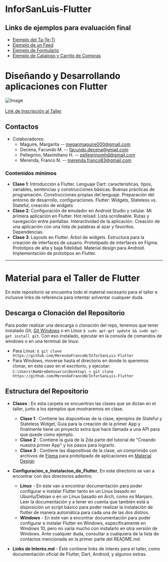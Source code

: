 # InforSanLuis-Flutter


## Links de ejemplos para evaluación final
* [Ejemplo del Ta-Te-Ti](https://github.com/MerendaFrancoN/InforSanLuis2019_Ta-Te-Ti)
* [Ejemplo de un Feed](https://github.com/maxpel10/inforsanluis_2019_feed)
* [Ejemplo de Formulario](https://github.com/FacundoDecena/formulario)
* [Ejemplo de Catalogo y Carrito de Compras]()

# Diseñando y Desarrollando aplicaciones con Flutter
![Image](https://img.evbuc.com/https%3A%2F%2Fcdn.evbuc.com%2Fimages%2F82532491%2F173310819539%2F1%2Foriginal.20191125-145242?h=2000&w=720&auto=compress&s=68911c537dd3338a9f222cb922e2e7d6)<br>
<br>
[ Link de Inscripción al Taller ](https://www.eventbrite.com.ar/e/desarrollando-y-disenando-aplicaciones-moviles-con-flutter-tickets-83487700961)<br>
## Contactos 
* Colaboradores: 
    * Maguire, Margarita -- meganmaguire000@gmail.com
    * Decena, Facundo M. -- facundo.decena@gmail.com
    * Pellegrino, Maximiliano H. -- pellegrinomhd@gmail.com
    * Merenda, Franco N. -- merenda.franco83@gmail.com
### **Contenidos mínimos**
* **Clase 1**: Introducción a Flutter. Lenguaje Dart: características, tipos, variables,
sentencias y construcciones básicas. Buenas prácticas de programación.
Construcciones propias del lenguaje. Preparación del entorno de desarrollo,
configuraciones. Flutter: Widgets, Stateless vs. Stateful, creación de widgets 
* **Clase 2**: Configuración de emulador en Android Studio y celular. Mi primera
aplicación en Flutter. Hot reload. Lista scrolleable. Rutas y navegación entre pantallas.
Interactividad de la aplicación. Creación de una aplicación con una lista de palabras al
azar y favoritos. Dependencias.
* **Clase 3**: Layouts en Flutter. Árbol de widgets. Estructura para la creación de
interfaces de usuario. Prototipado de interfaces en Figma. Prototipos de alta y baja
fidelidad. Material design para Android. Implementación de prototipos en Flutter.

---
# Material para el Taller de Flutter
En este repositorio se encuentra todo el material necesario para el taller e inclusive links de referencia para intentar solventar cualquier duda.

## Descarga o Clonación del Repositorio
Para poder realizar una descarga o clonación del repo,  tenemos que tener instalado *Git*, [Git Windows](https://git-scm.com/) o en Linux `$ sudo apt-get update && sudo apt-get install git`. 
Con eso instalado, ejecutar en la consola de comandos de windows o en una terminal de linux:

* Para Linux: `$ git clone https://github.com/MerendaFrancoN/InforSanLuis-Flutter`<br>
* Para Windows, moverse hasta el directorio en donde lo queremos clonar, en este caso en el escritorio, y ejecutar: `C:\Users\NombreDeUsuario\Desktop\ > git clone  https://github.com/MerendaFrancoN/InforSanLuis-Flutter `

## Estructura del Repositorio
* **Clases** : En esta carpeta se encuentran las clases que se dictan en el taller, junto a los ejemplos que mostraremos en clase.
   * **Clase 1** : Contiene las diapositivas de la clase, ejemplos de Stateful y Stateless Widget, Guia para la creación de la primer App y finalmente tiene un proyecto extra que hace llamada a una API para que quede como ejemplo.
   * **Clase 2** : Contiene la guía de la 2da parte del tutorial de "Creando nuestra primer App" y los pasos para lograrlo.
   * **Clase 3** : Contiene las diapositivas de la clase, un comprimido con archivos de [Figma](https://www.figma.com/) para prototipado de aplicaciones en [Material Design](https://material.io/)
* **Configuracion_e_Instalacion_de_Flutter**, En este directorio se van a encontrar con dos directorios adentro:<br>

   * ***Linux*** - En este van a encontrar documentación para poder configurar e instalar Flutter tanto en un Linux basado en Ubuntu/Debian o en un Linux basado en Arch, como es Manjaro. Leer la documentación y a tener en cuenta que también está a disposición un script básico para poder realizar la instalación de flutter de manera automática para cada una de las dos distros.
   * ***Windows*** - En este van a encontrar documentación para poder configurar e instalar Flutter en Windows, especificamente en Windows 10, pero no varía mucho con instalarlo en otra versión de Windows. Ante cualquier duda, consultar a cualquiera de la lista de contactos mencionada en la primer parte del README.md 
* **Links de Interés.md** - Éste contiene links de interés para el taller, como documentación oficial de Flutter, Dart, Android, y algunos extras.

   


   
